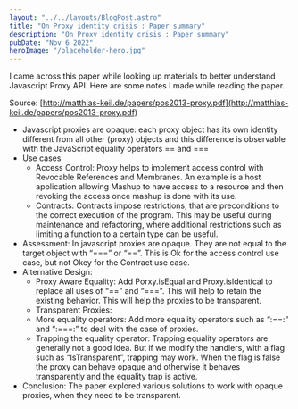 ```yaml
---
layout: "../../layouts/BlogPost.astro"
title: "On Proxy identity crisis : Paper summary"
description: "On Proxy identity crisis : Paper summary"
pubDate: "Nov 6 2022"
heroImage: "/placeholder-hero.jpg"
---
```


I came across this paper while looking up materials to better understand Javascript Proxy API. Here are some notes I made while reading the paper.

Source: [http://matthias-keil.de/papers/pos2013-proxy.pdf](http://matthias-keil.de/papers/pos2013-proxy.pdf)

- Javascript proxies are opaque: each proxy object has its own identity different from all other
  (proxy) objects and this difference is observable with the
  JavaScript equality operators == and ===
- Use cases
  - Access Control: Proxy helps to implement access control with Revocable References and Membranes. An example is a host application allowing Mashup to have access to a resource and then revoking the access once mashup is done with its use.
  - Contracts: Contracts impose restrictions, that are preconditions to the correct execution of the program. This may be useful during maintenance and refactoring, where additional restrictions such as limiting a function to a certain type can be useful.
- Assessment: In javascript proxies are opaque. They are not equal to the target object with “===” or “==”. This is Ok for the access control use case, but not Okey for the Contract use case.
- Alternative Design:
  - Proxy Aware Equality: Add Porxy.isEqual and Proxy.isIdentical to replace all uses of “==” and “===”. This will help to retain the existing behavior. This will help the proxies to be transparent.
  - Transparent Proxies:
  - More equality operators: Add more equality operators such as “:==:” and “:===:” to deal with the case of proxies.
  - Trapping the equality operator: Trapping equality operators are generally not a good idea. But if we modify the handlers, with a flag such as “IsTransparent”, trapping may work. When the flag is false the proxy can behave opaque and otherwise it behaves transparently and the equality trap is active.
- Conclusion: The paper explored various solutions to work with opaque proxies, when they need to be transparent.
